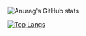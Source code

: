 ![Anurag's GitHub stats](https://github-readme-stats.vercel.app/api?username=emad555&show_icons=true&theme=radical)



[![Top Langs](https://github-readme-stats.vercel.app/api/top-langs/?username=emad555&hide_progress=true)](https://github.com/anuraghazra/github-readme-stats)
